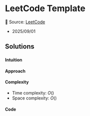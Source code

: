 # LeetCode Template

🌾 Source: [LeetCode]()
- 2025/09/01

## Solutions

### 

#### Intuition

#### Approach

#### Complexity

- Time complexity: $O()$
- Space complexity: $O()$

#### Code

```Python

```
